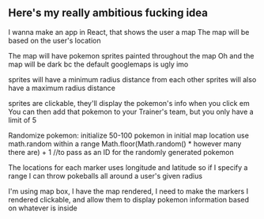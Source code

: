 ## Here's my really ambitious fucking idea

I wanna make an app in React, that shows the user a map
The map will be based on the user's location

The map will have pokemon sprites painted throughout the map
Oh and the map will be dark bc the default googlemaps is ugly imo


sprites will have a minimum radius distance from each other
sprites will also have a maximum radius distance

sprites are clickable, they'll display the pokemon's info when you click em
You can then add that pokemon to your Trainer's team, but you only have a limit of 5


Randomize pokemon:
    initialize 50-100 pokemon in initial map location
    use math.random within a range
    Math.floor(Math.random() * however many there are) + 1 //to pass as an ID for the randomly generated pokemon  

The locations for each marker uses longitude and latitude so if I specify a range I can throw pokeballs all around a user's given radius  

I'm using map box, I have the map rendered, I need to make the markers I rendered clickable, and allow them to display pokemon information based on whatever is inside